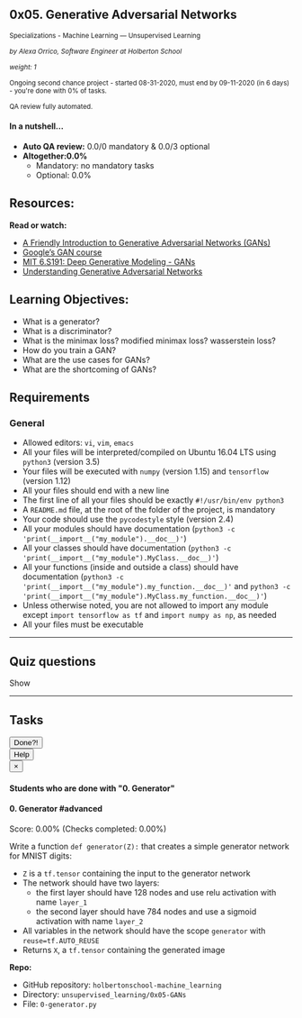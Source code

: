<article class="pending_logs"><div id="jigsaw-shortcut-lists"></div><h1 class="gap">0x05. Generative Adversarial Networks</h1><div id="project_id" style="display: none" data-project-id="543"></div><p class="sm-gap"><small><i class="fa fa-folder-open"></i> Specializations - Machine Learning ― Unsupervised Learning </small></p><p><em><small><i class="fa fa-user"></i> by Alexa Orrico, Software Engineer at Holberton School </small></em></p><p><em><small><i class="fa fa-cogs"></i> weight: 1 </small></em></p><p><small><i class="fa fa-calendar"></i> Ongoing second chance project - started 08-31-2020, must end by 09-11-2020 (in 6 days) - you're done with <span id="student_task_done_percentage">0</span>% of tasks. </small></p><p><small><i class="fa fa-check-square"></i> QA review fully automated. </small></p><div class="gap clean well"><h4>In a nutshell…</h4><ul><li><strong>Auto QA review:</strong>	0.0/0 mandatory	&amp;	0.0/3 optional	</li><li><strong>Altogether:</strong><strong>0.0%</strong><ul><li>Mandatory: no mandatory tasks</li><li>Optional: 0.0%</li></ul></li></ul></div><article id="description" class="gap formatted-content"><h2>Resources:</h2><p><strong>Read or watch:</strong></p><ul><li><a href="/rltoken/GLhHg7WgemYsBzb03ACS6A" title="A Friendly Introduction to Generative Adversarial Networks (GANs)" target="_blank">A Friendly Introduction to Generative Adversarial Networks (GANs)</a></li><li><a href="/rltoken/UmtXFXBAFMBEOF7EbWgDEg" title="Google's GAN course" target="_blank">Google’s GAN course</a></li><li><a href="/rltoken/ikDGqSx4d3nHfoYKnaNRNg" title="MIT 6.S191: Deep Generative Modeling - GANs" target="_blank">MIT 6.S191: Deep Generative Modeling - GANs</a></li><li><a href="/rltoken/YfoAM2E-ypqTngT7kfBhDA" title="Understanding Generative Adversarial Networks" target="_blank">Understanding Generative Adversarial Networks</a></li></ul><h2>Learning Objectives:</h2><ul><li>What is a generator?</li><li>What is a discriminator?</li><li>What is the minimax loss? modified minimax loss? wasserstein loss?</li><li>How do you train a GAN?</li><li>What are the use cases for GANs?</li><li>What are the shortcoming of GANs?</li></ul><h2>Requirements</h2><h3>General</h3><ul><li>Allowed editors: <code>vi</code>, <code>vim</code>, <code>emacs</code></li><li>All your files will be interpreted/compiled on Ubuntu 16.04 LTS using <code>python3</code> (version 3.5)</li><li>Your files will be executed with <code>numpy</code> (version 1.15) and <code>tensorflow</code> (version 1.12)</li><li>All your files should end with a new line</li><li>The first line of all your files should be exactly <code>#!/usr/bin/env python3</code></li><li>A <code>README.md</code> file, at the root of the folder of the project, is mandatory</li><li>Your code should use the <code>pycodestyle</code> style (version 2.4)</li><li>All your modules should have documentation (<code>python3 -c 'print(__import__("my_module").__doc__)'</code>)</li><li>All your classes should have documentation (<code>python3 -c 'print(__import__("my_module").MyClass.__doc__)'</code>)</li><li>All your functions (inside and outside a class) should have documentation (<code>python3 -c 'print(__import__("my_module").my_function.__doc__)'</code> and <code>python3 -c 'print(__import__("my_module").MyClass.my_function.__doc__)'</code>)</li><li>Unless otherwise noted, you are not allowed to import any module except <code>import tensorflow as tf</code> and <code>import numpy as np</code>, as needed</li><li>All your files must be executable</li></ul></article><hr class="gap"><h2 class="gap">Quiz questions</h2><p id="quiz_questions_collapse_toggle">Show</p><section class="formatted-content quiz_questions_show_container" style="display: none;"><div class="quiz_question_item_container" data-role="quiz_question1065" data-position="1"><div class=" clearfix" id="quiz_question-1065"><h4 class="quiz_question">Question #0</h4><!-- Quiz question tags --><!-- Quiz question Body --><p>A model returns a probability when you give it data. What king of model is it?</p><!-- Quiz question Answers --><ul class="quiz_question_answers" data-question-id="1065"><li class=""><input type="checkbox" data-quiz-question-id="1065" data-quiz-answer-id="1592807933804" disabled=""><p>A generator</p></li><li class=""><input type="checkbox" data-quiz-question-id="1065" data-quiz-answer-id="1592807940481" disabled=""><p>A discriminator</p></li><li class=""><input type="checkbox" data-quiz-question-id="1065" data-quiz-answer-id="1592807952766" disabled="" checked=""><p>Not enough information</p></li></ul><!-- Quiz question Tips --></div></div><div class="quiz_question_item_container" data-role="quiz_question1066" data-position="2"><div class=" clearfix" id="quiz_question-1066"><h4 class="quiz_question">Question #1</h4><!-- Quiz question tags --><!-- Quiz question Body --><p>A model is able to transform data from one distribution into another. What type of model is it?</p><!-- Quiz question Answers --><ul class="quiz_question_answers" data-question-id="1066"><li class=""><input type="checkbox" data-quiz-question-id="1066" data-quiz-answer-id="1592808061062" disabled="" checked=""><p>A generator</p></li><li class=""><input type="checkbox" data-quiz-question-id="1066" data-quiz-answer-id="1592808068976" disabled=""><p>A discriminator</p></li><li class=""><input type="checkbox" data-quiz-question-id="1066" data-quiz-answer-id="1592808075669" disabled=""><p>Not enough information</p></li></ul><!-- Quiz question Tips --></div></div><div class="quiz_question_item_container" data-role="quiz_question1067" data-position="3"><div class=" clearfix" id="quiz_question-1067"><h4 class="quiz_question">Question #2</h4><!-- Quiz question tags --><!-- Quiz question Body --><p>GANs trains the generator and the discriminator:</p><!-- Quiz question Answers --><ul class="quiz_question_answers" data-question-id="1067"><li class=""><input type="checkbox" data-quiz-question-id="1067" data-quiz-answer-id="1592808132985" disabled=""><p>Simultaneously</p></li><li class=""><input type="checkbox" data-quiz-question-id="1067" data-quiz-answer-id="1592808143692" disabled=""><p>Alternating, with the generator first</p></li><li class=""><input type="checkbox" data-quiz-question-id="1067" data-quiz-answer-id="1592808156335" disabled="" checked=""><p>Alternating, with the discriminator first</p></li><li class=""><input type="checkbox" data-quiz-question-id="1067" data-quiz-answer-id="1592808167558" disabled=""><p>Alternating, with no particular order</p></li></ul><!-- Quiz question Tips --></div></div><div class="quiz_question_item_container" data-role="quiz_question1068" data-position="4"><div class=" clearfix" id="quiz_question-1068"><h4 class="quiz_question">Question #3</h4><!-- Quiz question tags --><!-- Quiz question Body --><p>A GAN always uses the same loss function for both discriminator and generator training.</p><!-- Quiz question Answers --><ul class="quiz_question_answers" data-question-id="1068"><li class=""><input type="checkbox" data-quiz-question-id="1068" data-quiz-answer-id="1592808204621" disabled=""><p>True</p></li><li class=""><input type="checkbox" data-quiz-question-id="1068" data-quiz-answer-id="1592808209489" disabled="" checked=""><p>False</p></li></ul><!-- Quiz question Tips --></div></div><div class="quiz_question_item_container" data-role="quiz_question1069" data-position="5"><div class=" clearfix" id="quiz_question-1069"><h4 class="quiz_question">Question #4</h4><!-- Quiz question tags --><!-- Quiz question Body --><p>Use cases for GANs include:</p><!-- Quiz question Answers --><ul class="quiz_question_answers" data-question-id="1069"><li class=""><input type="checkbox" data-quiz-question-id="1069" data-quiz-answer-id="1592808236313" disabled=""><p>Classifying images</p></li><li class=""><input type="checkbox" data-quiz-question-id="1069" data-quiz-answer-id="1592808253559" disabled="" checked=""><p>Denoising images</p></li><li class=""><input type="checkbox" data-quiz-question-id="1069" data-quiz-answer-id="1592808284250" disabled="" checked=""><p>Switching one person’s voice to another</p></li><li class=""><input type="checkbox" data-quiz-question-id="1069" data-quiz-answer-id="1592808334214" disabled=""><p>Detecting anomalies</p></li></ul><!-- Quiz question Tips --></div></div><div class="quiz_question_item_container" data-role="quiz_question1070" data-position="6"><div class=" clearfix" id="quiz_question-1070"><h4 class="quiz_question">Question #5</h4><!-- Quiz question tags --><!-- Quiz question Body --><p>Common shortcomings of GANs are:</p><!-- Quiz question Answers --><ul class="quiz_question_answers" data-question-id="1070"><li class=""><input type="checkbox" data-quiz-question-id="1070" data-quiz-answer-id="1592808354600" disabled=""><p>Convex optimum</p></li><li class=""><input type="checkbox" data-quiz-question-id="1070" data-quiz-answer-id="1592808405555" disabled="" checked=""><p>Mode collapse</p></li><li class=""><input type="checkbox" data-quiz-question-id="1070" data-quiz-answer-id="1592808428006" disabled="" checked=""><p>Vanishing gradients</p></li><li class=""><input type="checkbox" data-quiz-question-id="1070" data-quiz-answer-id="1592808746120" disabled="" checked=""><p>Inability to converge</p></li></ul><!-- Quiz question Tips --></div></div></section><!-- Servers --><!-- Tasks --><hr class="gap"><h2 class="gap">Tasks</h2><section class="formatted-content"><div data-role="task4930" data-position="1"><div class=" clearfix gap" id="task-4930"><span id="user_id" data-id="870"></span><div class="student_task_controls"><!-- button Done --><button class="student_task_done btn btn-default no" data-task-id="4930"><span class="no"><i class="fa fa-square-o"></i></span><span class="yes"><i class="fa fa-check-square-o"></i></span><span class="pending"><i class="fa fa-spinner fa-pulse"></i></span> Done<span class="no pending">?</span><span class="yes">!</span></button><br><!-- button Help! --><button class="users_done_for_task btn btn-default btn-default" data-task-id="4930" data-project-id="543" data-toggle="modal" data-target="#task-4930-users-done-modal"> Help </button><div class="modal fade users-done-modal" id="task-4930-users-done-modal" data-task-id="4930" data-project-id="543"><div class="modal-dialog"><div class="modal-content"><div class="modal-header"><button type="button" class="close" data-dismiss="modal" aria-label="Close"><span aria-hidden="true">×</span></button><h4 class="modal-title">Students who are done with "0. Generator"</h4></div><div class="modal-body"><div class="list-group"></div><div class="spinner"><div class="bounce1"></div><div class="bounce2"></div><div class="bounce3"></div></div><div class="error"></div></div></div></div></div></div><h4 class="task"> 0. Generator <span class="alert alert-info mandatory-optional"> #advanced </span></h4><!-- Progress vs Score --><div class="task_progress_score_bar" data-task-id="4930" data-correction-id="128910"><div class="task_progress_bar" style="width: 0%;"><div class="task_score_bar"></div></div><div class="task_progress_score_text"> Score: <span class="task_score_value">0.00%</span> (<span class="task_progress_value">Checks completed: 0.00%</span>) </div></div><!-- Task Body --><p>Write a function <code>def generator(Z):</code> that creates a simple generator network for MNIST digits:</p><ul><li><code>Z</code> is a <code>tf.tensor</code> containing the input to the generator network</li><li>The network should have two layers: <ul><li>the first layer should have 128 nodes and use relu activation with name <code>layer_1</code></li><li>the second layer should have 784 nodes and use a sigmoid activation with name <code>layer_2</code></li></ul></li><li>All variables in the network should have the scope <code>generator</code> with <code>reuse=tf.AUTO_REUSE</code></li><li>Returns <code>X</code>, a <code>tf.tensor</code> containing the generated image</li></ul><!-- Task URLs --><!-- Github information --><p class="sm-gap"><strong>Repo:</strong></p><ul><li>GitHub repository: <code>holbertonschool-machine_learning</code></li><li>Directory: <code>unsupervised_learning/0x05-GANs</code></li><li>File: <code>0-generator.py</code></li></ul><div class="student_correction_requests"><!-- DISABLE UNTIL MIGRATION
        <button class="task_whiteboard_modal btn btn-default size_three" data-task-id="4930" data-toggle="modal" data-target="#task-4930-whiteboard-modal">
          Whiteboard
        </button>
        <div class="modal fade task_whiteboard_modal" id="task-4930-whiteboard-modal" data-task-id="4930">
    <div class="modal-dialog modal-lg">
        <div class="modal-content">
            <div class="modal-header">
                <button type="button" class="close" data-dismiss="modal" aria-label="Close"><span aria-hidden="true">&times;</span></button>
                <h4 class="modal-title">Your Notes on "0. Generator"</h4>
            </div>
            <div class="modal-body">
                <div class="spinner gap">
                    <div class="bounce1"></div>
                    <div class="bounce2"></div>
                    <div class="bounce3"></div>
                </div>
                <div class="task-note-prompts-and-placeholders-container">
                    <button type="button" class="whiteboard-submit-button btn btn-primary">Submit</button>
                </div>
            </div>
        </div>
    </div>
</div>

      --><!-- Button test code --><button class="task_correction_modal btn btn-default size_three" data-task-id="4930" data-toggle="modal" data-target="#task-test-correction-4930-correction-modal"> Check your code? </button><div class="modal fade task_correction_modal student_modal" id="task-test-correction-4930-correction-modal"><div class="modal-dialog"><div class="modal-content"><div class="modal-header"><button type="button" class="close" data-dismiss="modal" aria-label="Close"><span aria-hidden="true">×</span></button><h4 class="modal-title">Correction of "0. Generator"</h4></div><div class="modal-body"><div class="actions"><center><input type="submit" name="commit" value="Start a new test" class="btn btn-primary correction_request_test_send" data-task-id="4930" data-type=""><div class="spinner" style="display: none;"><div class="bounce1"></div><div class="bounce2"></div><div class="bounce3"></div></div><div class="error"></div><div class="info"></div></center></div><div class="result"></div><div class="help"><button data-task-id="4930"><i class="fa fa-info-circle" aria-hidden="true"></i></button><div class="help-container" data-task-id="4930"><div class="check-line"><div class="check-inline requirement success"><i class="fa fa-check" aria-hidden="true"></i> Requirement success </div><div class="check-inline requirement fail"><i class="fa fa-exclamation-triangle" aria-hidden="true"></i> Requirement fail </div></div><div class="check-line"><div class="check-inline code success"><i class="fa fa-check" aria-hidden="true"></i> Code success </div><div class="check-inline code fail"><i class="fa fa-exclamation-triangle" aria-hidden="true"></i> Code fail </div></div><div class="check-line"><div class="check-inline efficiency success"><i class="fa fa-check" aria-hidden="true"></i> Efficiency success </div><div class="check-inline efficiency fail"><i class="fa fa-exclamation-triangle" aria-hidden="true"></i> Efficiency fail </div></div><div class="check-line"><div class="check-inline answer success"><i class="fa fa-check" aria-hidden="true"></i> Text answer success </div><div class="check-inline answer fail"><i class="fa fa-exclamation-triangle" aria-hidden="true"></i> Text answer fail </div></div></div></div></div></div><!-- /.modal-content --></div><!-- /.modal-dialog --></div><!-- Button containers --><!-- Button for QA Review --><button class="task_get_qa_review btn btn-default size_three" data-task-id="4930" data-toggle="modal" data-target="#task-qa-review-4930-modal"> QA Review </button><div class="modal fade task_get_qa_review" id="task-qa-review-4930-modal" data-correction-id="128910" data-task-id="4930"><div class="modal-dialog modal-lg"><div class="modal-content"><div class="modal-header"><button type="button" class="close" data-dismiss="modal" aria-label="Close"><span aria-hidden="true">×</span></button><h4 class="modal-title">0. Generator</h4></div><div class="modal-body"><div class="spinner gap"><div class="bounce1"></div><div class="bounce2"></div><div class="bounce3"></div></div><div class="review-container"><div class="review-corrector"></div><div class="review-github"></div><div class="review-percentage_down"></div><ul class="review-checks list-group sm-gap"></ul><div class="review-comment"></div></div></div></div></div></div></div></div></div><div data-role="task4931" data-position="2"><div class=" clearfix gap" id="task-4931"><span id="user_id" data-id="870"></span><div class="student_task_controls"><!-- button Done --><button class="student_task_done btn btn-default no" data-task-id="4931"><span class="no"><i class="fa fa-square-o"></i></span><span class="yes"><i class="fa fa-check-square-o"></i></span><span class="pending"><i class="fa fa-spinner fa-pulse"></i></span> Done<span class="no pending">?</span><span class="yes">!</span></button><br><!-- button Help! --><button class="users_done_for_task btn btn-default btn-default" data-task-id="4931" data-project-id="543" data-toggle="modal" data-target="#task-4931-users-done-modal"> Help </button><div class="modal fade users-done-modal" id="task-4931-users-done-modal" data-task-id="4931" data-project-id="543"><div class="modal-dialog"><div class="modal-content"><div class="modal-header"><button type="button" class="close" data-dismiss="modal" aria-label="Close"><span aria-hidden="true">×</span></button><h4 class="modal-title">Students who are done with "1. Discriminator"</h4></div><div class="modal-body"><div class="list-group"></div><div class="spinner"><div class="bounce1"></div><div class="bounce2"></div><div class="bounce3"></div></div><div class="error"></div></div></div></div></div></div><h4 class="task"> 1. Discriminator <span class="alert alert-info mandatory-optional"> #advanced </span></h4><!-- Progress vs Score --><!-- Task Body --><p>Write a function <code>def discriminator(X):</code> that creates a discriminator network for MNIST digits:</p><ul><li><code>X</code> is a <code>tf.tensor</code> containing the input to the discriminator network</li><li>The network should have two layers: <ul><li>the first layer should have 128 nodes and use relu activation with name <code>layer_1</code></li><li>the second layer should have 1 node and use a sigmoid activation with name <code>layer_2</code></li></ul></li><li>All variables in the network should have the scope <code>discriminator</code> with <code>reuse=tf.AUTO_REUSE</code></li><li>Returns <code>Y</code>, a <code>tf.tensor</code> containing the classification made by the discriminator</li></ul><!-- Task URLs --><!-- Github information --><p class="sm-gap"><strong>Repo:</strong></p><ul><li>GitHub repository: <code>holbertonschool-machine_learning</code></li><li>Directory: <code>unsupervised_learning/0x05-GANs</code></li><li>File: <code>1-discriminator.py</code></li></ul><div class="student_correction_requests"><!-- DISABLE UNTIL MIGRATION
        <button class="task_whiteboard_modal btn btn-default size_two" data-task-id="4931" data-toggle="modal" data-target="#task-4931-whiteboard-modal">
          Whiteboard
        </button>
        <div class="modal fade task_whiteboard_modal" id="task-4931-whiteboard-modal" data-task-id="4931">
    <div class="modal-dialog modal-lg">
        <div class="modal-content">
            <div class="modal-header">
                <button type="button" class="close" data-dismiss="modal" aria-label="Close"><span aria-hidden="true">&times;</span></button>
                <h4 class="modal-title">Your Notes on "1. Discriminator"</h4>
            </div>
            <div class="modal-body">
                <div class="spinner gap">
                    <div class="bounce1"></div>
                    <div class="bounce2"></div>
                    <div class="bounce3"></div>
                </div>
                <div class="task-note-prompts-and-placeholders-container">
                    <button type="button" class="whiteboard-submit-button btn btn-primary">Submit</button>
                </div>
            </div>
        </div>
    </div>
</div>

      --><!-- Button test code --><!-- Button containers --><!-- Button for QA Review --><button class="task_get_qa_review btn btn-default size_two" data-task-id="4931" data-toggle="modal" data-target="#task-qa-review-4931-modal"> QA Review </button><div class="modal fade task_get_qa_review" id="task-qa-review-4931-modal" data-correction-id="128910" data-task-id="4931"><div class="modal-dialog modal-lg"><div class="modal-content"><div class="modal-header"><button type="button" class="close" data-dismiss="modal" aria-label="Close"><span aria-hidden="true">×</span></button><h4 class="modal-title">1. Discriminator</h4></div><div class="modal-body"><div class="spinner gap"><div class="bounce1"></div><div class="bounce2"></div><div class="bounce3"></div></div><div class="review-container"><div class="review-corrector"></div><div class="review-github"></div><div class="review-percentage_down"></div><ul class="review-checks list-group sm-gap"></ul><div class="review-comment"></div></div></div></div></div></div></div></div></div><div data-role="task4932" data-position="3"><div class=" clearfix gap" id="task-4932"><span id="user_id" data-id="870"></span><div class="student_task_controls"><!-- button Done --><button class="student_task_done btn btn-default no" data-task-id="4932"><span class="no"><i class="fa fa-square-o"></i></span><span class="yes"><i class="fa fa-check-square-o"></i></span><span class="pending"><i class="fa fa-spinner fa-pulse"></i></span> Done<span class="no pending">?</span><span class="yes">!</span></button><br><!-- button Help! --><button class="users_done_for_task btn btn-default btn-default" data-task-id="4932" data-project-id="543" data-toggle="modal" data-target="#task-4932-users-done-modal"> Help </button><div class="modal fade users-done-modal" id="task-4932-users-done-modal" data-task-id="4932" data-project-id="543"><div class="modal-dialog"><div class="modal-content"><div class="modal-header"><button type="button" class="close" data-dismiss="modal" aria-label="Close"><span aria-hidden="true">×</span></button><h4 class="modal-title">Students who are done with "2. Train Discriminator"</h4></div><div class="modal-body"><div class="list-group"></div><div class="spinner"><div class="bounce1"></div><div class="bounce2"></div><div class="bounce3"></div></div><div class="error"></div></div></div></div></div></div><h4 class="task"> 2. Train Discriminator <span class="alert alert-info mandatory-optional"> #advanced </span></h4><!-- Progress vs Score --><!-- Task Body --><p>Write a function <code>def train_discriminator(Z, X):</code> that creates the loss tensor and training op for the discriminator:</p><ul><li><code>Z</code> is the <code>tf.placeholder</code> that is the input for the generator</li><li><code>X</code> is the <code>tf.placeholder</code> that is the real input for the discriminator</li><li>You can use the following imports: <ul><li><code>generator = __import__('0-generator').generator</code></li><li><code>discriminator = __import__('1-discriminator').discriminator</code></li></ul></li><li>The discriminator should minimize the negative minimax loss</li><li>The discriminator should be trained using Adam optimization</li><li>The generator should NOT be trained</li><li>Returns: <code>loss, train_op</code><ul><li><code>loss</code> is the discriminator loss</li><li><code>train_op</code> is the training operation for the discriminator</li></ul></li></ul><!-- Task URLs --><!-- Github information --><p class="sm-gap"><strong>Repo:</strong></p><ul><li>GitHub repository: <code>holbertonschool-machine_learning</code></li><li>Directory: <code>unsupervised_learning/0x05-GANs</code></li><li>File: <code>2-train_discriminator.py</code></li></ul><div class="student_correction_requests"><!-- DISABLE UNTIL MIGRATION
        <button class="task_whiteboard_modal btn btn-default size_two" data-task-id="4932" data-toggle="modal" data-target="#task-4932-whiteboard-modal">
          Whiteboard
        </button>
        <div class="modal fade task_whiteboard_modal" id="task-4932-whiteboard-modal" data-task-id="4932">
    <div class="modal-dialog modal-lg">
        <div class="modal-content">
            <div class="modal-header">
                <button type="button" class="close" data-dismiss="modal" aria-label="Close"><span aria-hidden="true">&times;</span></button>
                <h4 class="modal-title">Your Notes on "2. Train Discriminator"</h4>
            </div>
            <div class="modal-body">
                <div class="spinner gap">
                    <div class="bounce1"></div>
                    <div class="bounce2"></div>
                    <div class="bounce3"></div>
                </div>
                <div class="task-note-prompts-and-placeholders-container">
                    <button type="button" class="whiteboard-submit-button btn btn-primary">Submit</button>
                </div>
            </div>
        </div>
    </div>
</div>

      --><!-- Button test code --><!-- Button containers --><!-- Button for QA Review --><button class="task_get_qa_review btn btn-default size_two" data-task-id="4932" data-toggle="modal" data-target="#task-qa-review-4932-modal"> QA Review </button><div class="modal fade task_get_qa_review" id="task-qa-review-4932-modal" data-correction-id="128910" data-task-id="4932"><div class="modal-dialog modal-lg"><div class="modal-content"><div class="modal-header"><button type="button" class="close" data-dismiss="modal" aria-label="Close"><span aria-hidden="true">×</span></button><h4 class="modal-title">2. Train Discriminator</h4></div><div class="modal-body"><div class="spinner gap"><div class="bounce1"></div><div class="bounce2"></div><div class="bounce3"></div></div><div class="review-container"><div class="review-corrector"></div><div class="review-github"></div><div class="review-percentage_down"></div><ul class="review-checks list-group sm-gap"></ul><div class="review-comment"></div></div></div></div></div></div></div></div></div><div data-role="task4933" data-position="4"><div class=" clearfix gap" id="task-4933"><span id="user_id" data-id="870"></span><div class="student_task_controls"><!-- button Done --><button class="student_task_done btn btn-default no" data-task-id="4933"><span class="no"><i class="fa fa-square-o"></i></span><span class="yes"><i class="fa fa-check-square-o"></i></span><span class="pending"><i class="fa fa-spinner fa-pulse"></i></span> Done<span class="no pending">?</span><span class="yes">!</span></button><br><!-- button Help! --><button class="users_done_for_task btn btn-default btn-default" data-task-id="4933" data-project-id="543" data-toggle="modal" data-target="#task-4933-users-done-modal"> Help </button><div class="modal fade users-done-modal" id="task-4933-users-done-modal" data-task-id="4933" data-project-id="543"><div class="modal-dialog"><div class="modal-content"><div class="modal-header"><button type="button" class="close" data-dismiss="modal" aria-label="Close"><span aria-hidden="true">×</span></button><h4 class="modal-title">Students who are done with "3. Train Generator"</h4></div><div class="modal-body"><div class="list-group"></div><div class="spinner"><div class="bounce1"></div><div class="bounce2"></div><div class="bounce3"></div></div><div class="error"></div></div></div></div></div></div><h4 class="task"> 3. Train Generator <span class="alert alert-info mandatory-optional"> #advanced </span></h4><!-- Progress vs Score --><!-- Task Body --><p>Write a function <code>def train_generator(Z):</code> that creates the loss tensor and training op for the generator:</p><ul><li><code>Z</code> is the <code>tf.placeholder</code> that is the input for the generator</li><li><code>X</code> is the <code>tf.placeholder</code> that is the input for the discriminator</li><li>You can use the following imports: <ul><li><code>generator = __import__('0-generator').generator</code></li><li><code>discriminator = __import__('1-discriminator').discriminator</code></li></ul></li><li>The generator should minimize the negative modified minimax loss</li><li>The generator should be trained using Adam optimization</li><li>The discriminator should NOT be trained</li><li>Returns: <code>loss, train_op</code><ul><li><code>loss</code> is the generator loss</li><li><code>train_op</code> is the training operation for the generator</li></ul></li></ul><!-- Task URLs --><!-- Github information --><p class="sm-gap"><strong>Repo:</strong></p><ul><li>GitHub repository: <code>holbertonschool-machine_learning</code></li><li>Directory: <code>unsupervised_learning/0x05-GANs</code></li><li>File: <code>3-train_generator.py</code></li></ul><div class="student_correction_requests"><!-- DISABLE UNTIL MIGRATION
        <button class="task_whiteboard_modal btn btn-default size_two" data-task-id="4933" data-toggle="modal" data-target="#task-4933-whiteboard-modal">
          Whiteboard
        </button>
        <div class="modal fade task_whiteboard_modal" id="task-4933-whiteboard-modal" data-task-id="4933">
    <div class="modal-dialog modal-lg">
        <div class="modal-content">
            <div class="modal-header">
                <button type="button" class="close" data-dismiss="modal" aria-label="Close"><span aria-hidden="true">&times;</span></button>
                <h4 class="modal-title">Your Notes on "3. Train Generator"</h4>
            </div>
            <div class="modal-body">
                <div class="spinner gap">
                    <div class="bounce1"></div>
                    <div class="bounce2"></div>
                    <div class="bounce3"></div>
                </div>
                <div class="task-note-prompts-and-placeholders-container">
                    <button type="button" class="whiteboard-submit-button btn btn-primary">Submit</button>
                </div>
            </div>
        </div>
    </div>
</div>

      --><!-- Button test code --><!-- Button containers --><!-- Button for QA Review --><button class="task_get_qa_review btn btn-default size_two" data-task-id="4933" data-toggle="modal" data-target="#task-qa-review-4933-modal"> QA Review </button><div class="modal fade task_get_qa_review" id="task-qa-review-4933-modal" data-correction-id="128910" data-task-id="4933"><div class="modal-dialog modal-lg"><div class="modal-content"><div class="modal-header"><button type="button" class="close" data-dismiss="modal" aria-label="Close"><span aria-hidden="true">×</span></button><h4 class="modal-title">3. Train Generator</h4></div><div class="modal-body"><div class="spinner gap"><div class="bounce1"></div><div class="bounce2"></div><div class="bounce3"></div></div><div class="review-container"><div class="review-corrector"></div><div class="review-github"></div><div class="review-percentage_down"></div><ul class="review-checks list-group sm-gap"></ul><div class="review-comment"></div></div></div></div></div></div></div></div></div><div data-role="task4934" data-position="5"><div class=" clearfix gap" id="task-4934"><span id="user_id" data-id="870"></span><div class="student_task_controls"><!-- button Done --><button class="student_task_done btn btn-default no" data-task-id="4934"><span class="no"><i class="fa fa-square-o"></i></span><span class="yes"><i class="fa fa-check-square-o"></i></span><span class="pending"><i class="fa fa-spinner fa-pulse"></i></span> Done<span class="no pending">?</span><span class="yes">!</span></button><br><!-- button Help! --><button class="users_done_for_task btn btn-default btn-default" data-task-id="4934" data-project-id="543" data-toggle="modal" data-target="#task-4934-users-done-modal"> Help </button><div class="modal fade users-done-modal" id="task-4934-users-done-modal" data-task-id="4934" data-project-id="543"><div class="modal-dialog"><div class="modal-content"><div class="modal-header"><button type="button" class="close" data-dismiss="modal" aria-label="Close"><span aria-hidden="true">×</span></button><h4 class="modal-title">Students who are done with "4. Sample Z"</h4></div><div class="modal-body"><div class="list-group"></div><div class="spinner"><div class="bounce1"></div><div class="bounce2"></div><div class="bounce3"></div></div><div class="error"></div></div></div></div></div></div><h4 class="task"> 4. Sample Z <span class="alert alert-info mandatory-optional"> #advanced </span></h4><!-- Progress vs Score --><!-- Task Body --><p>Write a function <code>def sample_Z(m, n):</code> that creates input for the generator:</p><ul><li><code>m</code> is the number of samples that should be generated</li><li><code>n</code> is the number of dimensions of each sample</li><li>All samples should be taken from a random uniform distribution within the range <code>[-1, 1]</code></li><li>Returns: <code>Z</code>, a <code>numpy.ndarray</code> of shape <code>(m, n)</code> containing the uniform samples</li></ul><!-- Task URLs --><!-- Github information --><p class="sm-gap"><strong>Repo:</strong></p><ul><li>GitHub repository: <code>holbertonschool-machine_learning</code></li><li>Directory: <code>unsupervised_learning/0x05-GANs</code></li><li>File: <code>4-sample_Z.py</code></li></ul><div class="student_correction_requests"><!-- DISABLE UNTIL MIGRATION
        <button class="task_whiteboard_modal btn btn-default size_two" data-task-id="4934" data-toggle="modal" data-target="#task-4934-whiteboard-modal">
          Whiteboard
        </button>
        <div class="modal fade task_whiteboard_modal" id="task-4934-whiteboard-modal" data-task-id="4934">
    <div class="modal-dialog modal-lg">
        <div class="modal-content">
            <div class="modal-header">
                <button type="button" class="close" data-dismiss="modal" aria-label="Close"><span aria-hidden="true">&times;</span></button>
                <h4 class="modal-title">Your Notes on "4. Sample Z"</h4>
            </div>
            <div class="modal-body">
                <div class="spinner gap">
                    <div class="bounce1"></div>
                    <div class="bounce2"></div>
                    <div class="bounce3"></div>
                </div>
                <div class="task-note-prompts-and-placeholders-container">
                    <button type="button" class="whiteboard-submit-button btn btn-primary">Submit</button>
                </div>
            </div>
        </div>
    </div>
</div>

      --><!-- Button test code --><!-- Button containers --><!-- Button for QA Review --><button class="task_get_qa_review btn btn-default size_two" data-task-id="4934" data-toggle="modal" data-target="#task-qa-review-4934-modal"> QA Review </button><div class="modal fade task_get_qa_review" id="task-qa-review-4934-modal" data-correction-id="128910" data-task-id="4934"><div class="modal-dialog modal-lg"><div class="modal-content"><div class="modal-header"><button type="button" class="close" data-dismiss="modal" aria-label="Close"><span aria-hidden="true">×</span></button><h4 class="modal-title">4. Sample Z</h4></div><div class="modal-body"><div class="spinner gap"><div class="bounce1"></div><div class="bounce2"></div><div class="bounce3"></div></div><div class="review-container"><div class="review-corrector"></div><div class="review-github"></div><div class="review-percentage_down"></div><ul class="review-checks list-group sm-gap"></ul><div class="review-comment"></div></div></div></div></div></div></div></div></div><div data-role="task4935" data-position="6"><div class=" clearfix gap" id="task-4935"><span id="user_id" data-id="870"></span><div class="student_task_controls"><!-- button Done --><button class="student_task_done btn btn-default no" data-task-id="4935"><span class="no"><i class="fa fa-square-o"></i></span><span class="yes"><i class="fa fa-check-square-o"></i></span><span class="pending"><i class="fa fa-spinner fa-pulse"></i></span> Done<span class="no pending">?</span><span class="yes">!</span></button><br><!-- button Help! --><button class="users_done_for_task btn btn-default btn-default" data-task-id="4935" data-project-id="543" data-toggle="modal" data-target="#task-4935-users-done-modal"> Help </button><div class="modal fade users-done-modal" id="task-4935-users-done-modal" data-task-id="4935" data-project-id="543"><div class="modal-dialog"><div class="modal-content"><div class="modal-header"><button type="button" class="close" data-dismiss="modal" aria-label="Close"><span aria-hidden="true">×</span></button><h4 class="modal-title">Students who are done with "5. Train GAN"</h4></div><div class="modal-body"><div class="list-group"></div><div class="spinner"><div class="bounce1"></div><div class="bounce2"></div><div class="bounce3"></div></div><div class="error"></div></div></div></div></div></div><h4 class="task"> 5. Train GAN <span class="alert alert-info mandatory-optional"> #advanced </span></h4><!-- Progress vs Score --><!-- Task Body --><p>Write a function <code>def train_gan(X, epochs, batch_size, Z_dim, save_path='/tmp'):</code> that trains a GAN:</p><ul><li><code>X</code> is a <code>np.ndarray</code> of shape <code>(m, 784)</code> containing the real data input <ul><li><code>m</code> is the number of real data samples</li></ul></li><li><code>epochs</code> is the number of epochs that the each network should be trained for</li><li><code>batch_size</code> is the batch size that should be used during training</li><li><code>Z_dim</code> is the number of dimensions for the randomly generated input</li><li><code>save_path</code> is the path to save the trained generator <ul><li>Create the <code>tf.placeholder</code> for <code>Z</code> and add it to the graph’s collection</li></ul></li><li>The discriminator and generator training should be altered after one epoch</li><li>You can use the following imports: <ul><li><code>train_generator = __import__('2-train_generator').train_generator</code></li><li><code>train_discriminator = __import__('3-train_discriminator').train_discriminator</code></li><li><code>sample_Z = __import__('4-sample_Z').sample_Z</code></li></ul></li></ul><!-- Task URLs --><!-- Github information --><p class="sm-gap"><strong>Repo:</strong></p><ul><li>GitHub repository: <code>holbertonschool-machine_learning</code></li><li>Directory: <code>unsupervised_learning/0x05-GANs</code></li><li>File: <code>5-train_GAN.py</code></li></ul><div class="student_correction_requests"><!-- DISABLE UNTIL MIGRATION
        <button class="task_whiteboard_modal btn btn-default size_two" data-task-id="4935" data-toggle="modal" data-target="#task-4935-whiteboard-modal">
          Whiteboard
        </button>
        <div class="modal fade task_whiteboard_modal" id="task-4935-whiteboard-modal" data-task-id="4935">
    <div class="modal-dialog modal-lg">
        <div class="modal-content">
            <div class="modal-header">
                <button type="button" class="close" data-dismiss="modal" aria-label="Close"><span aria-hidden="true">&times;</span></button>
                <h4 class="modal-title">Your Notes on "5. Train GAN"</h4>
            </div>
            <div class="modal-body">
                <div class="spinner gap">
                    <div class="bounce1"></div>
                    <div class="bounce2"></div>
                    <div class="bounce3"></div>
                </div>
                <div class="task-note-prompts-and-placeholders-container">
                    <button type="button" class="whiteboard-submit-button btn btn-primary">Submit</button>
                </div>
            </div>
        </div>
    </div>
</div>

      --><!-- Button test code --><!-- Button containers --><!-- Button for QA Review --><button class="task_get_qa_review btn btn-default size_two" data-task-id="4935" data-toggle="modal" data-target="#task-qa-review-4935-modal"> QA Review </button><div class="modal fade task_get_qa_review" id="task-qa-review-4935-modal" data-correction-id="128910" data-task-id="4935"><div class="modal-dialog modal-lg"><div class="modal-content"><div class="modal-header"><button type="button" class="close" data-dismiss="modal" aria-label="Close"><span aria-hidden="true">×</span></button><h4 class="modal-title">5. Train GAN</h4></div><div class="modal-body"><div class="spinner gap"><div class="bounce1"></div><div class="bounce2"></div><div class="bounce3"></div></div><div class="review-container"><div class="review-corrector"></div><div class="review-github"></div><div class="review-percentage_down"></div><ul class="review-checks list-group sm-gap"></ul><div class="review-comment"></div></div></div></div></div></div></div></div></div></section></article>

